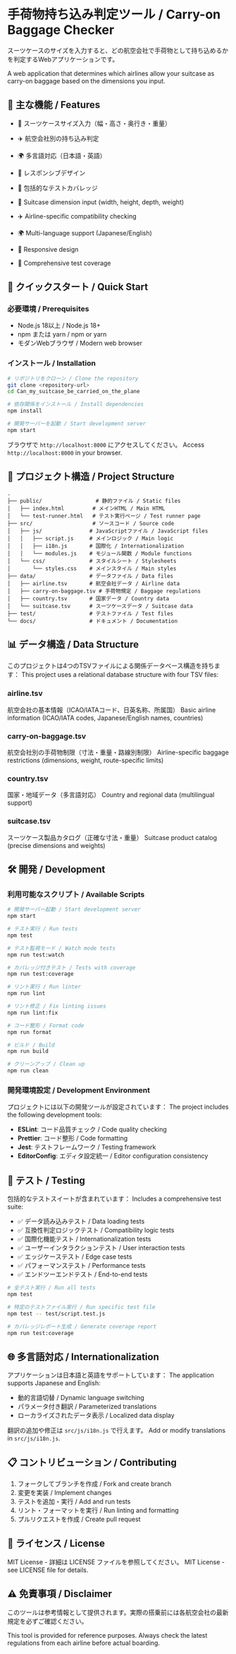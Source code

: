 # 手荷物持ち込み判定ツール / Carry-on Baggage Checker

スーツケースのサイズを入力すると、どの航空会社で手荷物として持ち込めるかを判定するWebアプリケーションです。

A web application that determines which airlines allow your suitcase as carry-on baggage based on the dimensions you input.

## 🌟 主な機能 / Features

- 📏 スーツケースサイズ入力（幅・高さ・奥行き・重量）
- ✈️ 航空会社別の持ち込み判定
- 🌍 多言語対応（日本語・英語）
- 📱 レスポンシブデザイン
- 🧪 包括的なテストカバレッジ

- 📏 Suitcase dimension input (width, height, depth, weight)
- ✈️ Airline-specific compatibility checking
- 🌍 Multi-language support (Japanese/English)
- 📱 Responsive design
- 🧪 Comprehensive test coverage

## 🚀 クイックスタート / Quick Start

### 必要環境 / Prerequisites

- Node.js 18以上 / Node.js 18+
- npm または yarn / npm or yarn
- モダンWebブラウザ / Modern web browser

### インストール / Installation

```bash
# リポジトリをクローン / Clone the repository
git clone <repository-url>
cd Can_my_suitcase_be_carried_on_the_plane

# 依存関係をインストール / Install dependencies
npm install

# 開発サーバーを起動 / Start development server
npm start
```

ブラウザで `http://localhost:8000` にアクセスしてください。
Access `http://localhost:8000` in your browser.

## 📁 プロジェクト構造 / Project Structure

```
.
├── public/                 # 静的ファイル / Static files
│   ├── index.html         # メインHTML / Main HTML
│   └── test-runner.html   # テスト実行ページ / Test runner page
├── src/                   # ソースコード / Source code
│   ├── js/               # JavaScriptファイル / JavaScript files
│   │   ├── script.js     # メインロジック / Main logic
│   │   ├── i18n.js       # 国際化 / Internationalization
│   │   └── modules.js    # モジュール関数 / Module functions
│   └── css/              # スタイルシート / Stylesheets
│       └── styles.css    # メインスタイル / Main styles
├── data/                 # データファイル / Data files
│   ├── airline.tsv       # 航空会社データ / Airline data
│   ├── carry-on-baggage.tsv # 手荷物規定 / Baggage regulations
│   ├── country.tsv       # 国家データ / Country data
│   └── suitcase.tsv      # スーツケースデータ / Suitcase data
├── test/                 # テストファイル / Test files
└── docs/                 # ドキュメント / Documentation
```

## 📊 データ構造 / Data Structure

このプロジェクトは4つのTSVファイルによる関係データベース構造を持ちます：
This project uses a relational database structure with four TSV files:

### airline.tsv
航空会社の基本情報（ICAO/IATAコード、日英名称、所属国）
Basic airline information (ICAO/IATA codes, Japanese/English names, countries)

### carry-on-baggage.tsv
航空会社別の手荷物制限（寸法・重量・路線別制限）
Airline-specific baggage restrictions (dimensions, weight, route-specific limits)

### country.tsv
国家・地域データ（多言語対応）
Country and regional data (multilingual support)

### suitcase.tsv
スーツケース製品カタログ（正確な寸法・重量）
Suitcase product catalog (precise dimensions and weights)

## 🛠️ 開発 / Development

### 利用可能なスクリプト / Available Scripts

```bash
# 開発サーバー起動 / Start development server
npm start

# テスト実行 / Run tests
npm test

# テスト監視モード / Watch mode tests
npm run test:watch

# カバレッジ付きテスト / Tests with coverage
npm run test:coverage

# リント実行 / Run linter
npm run lint

# リント修正 / Fix linting issues
npm run lint:fix

# コード整形 / Format code
npm run format

# ビルド / Build
npm run build

# クリーンアップ / Clean up
npm run clean
```

### 開発環境設定 / Development Environment

プロジェクトには以下の開発ツールが設定されています：
The project includes the following development tools:

- **ESLint**: コード品質チェック / Code quality checking
- **Prettier**: コード整形 / Code formatting
- **Jest**: テストフレームワーク / Testing framework
- **EditorConfig**: エディタ設定統一 / Editor configuration consistency

## 🧪 テスト / Testing

包括的なテストスイートが含まれています：
Includes a comprehensive test suite:

- ✅ データ読み込みテスト / Data loading tests
- ✅ 互換性判定ロジックテスト / Compatibility logic tests
- ✅ 国際化機能テスト / Internationalization tests
- ✅ ユーザーインタラクションテスト / User interaction tests
- ✅ エッジケーステスト / Edge case tests
- ✅ パフォーマンステスト / Performance tests
- ✅ エンドツーエンドテスト / End-to-end tests

```bash
# 全テスト実行 / Run all tests
npm test

# 特定のテストファイル実行 / Run specific test file
npm test -- test/script.test.js

# カバレッジレポート生成 / Generate coverage report
npm run test:coverage
```

## 🌐 多言語対応 / Internationalization

アプリケーションは日本語と英語をサポートしています：
The application supports Japanese and English:

- 動的言語切替 / Dynamic language switching
- パラメータ付き翻訳 / Parameterized translations
- ローカライズされたデータ表示 / Localized data display

翻訳の追加や修正は `src/js/i18n.js` で行えます。
Add or modify translations in `src/js/i18n.js`.

## 📋 コントリビューション / Contributing

1. フォークしてブランチを作成 / Fork and create branch
2. 変更を実装 / Implement changes
3. テストを追加・実行 / Add and run tests
4. リント・フォーマットを実行 / Run linting and formatting
5. プルリクエストを作成 / Create pull request

## 📄 ライセンス / License

MIT License - 詳細は LICENSE ファイルを参照してください。
MIT License - see LICENSE file for details.

## ⚠️ 免責事項 / Disclaimer

このツールは参考情報として提供されます。実際の搭乗前には各航空会社の最新規定を必ずご確認ください。

This tool is provided for reference purposes. Always check the latest regulations from each airline before actual boarding.